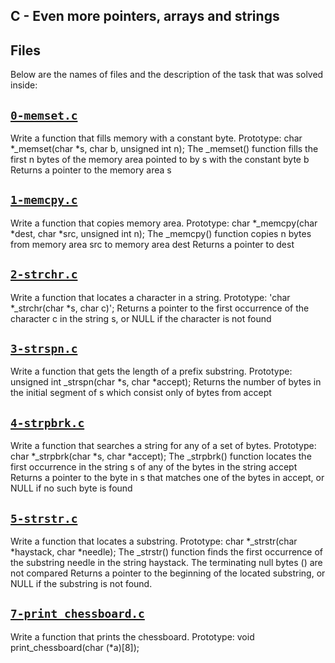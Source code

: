 ## C - Even more pointers, arrays and strings 

## Files
Below are the names of files and the description of the task that was solved inside:


## [`0-memset.c`](0-memset.c)
Write a function that fills memory with a constant byte.
Prototype: char *_memset(char *s, char b, unsigned int n);
The _memset() function fills the first n bytes of the memory area pointed to by s with the constant byte b
Returns a pointer to the memory area s

## [`1-memcpy.c`](1-memcpy.c)
Write a function that copies memory area.
Prototype: char *_memcpy(char *dest, char *src, unsigned int n);
The _memcpy() function copies n bytes from memory area src to memory area dest
Returns a pointer to dest


## [`2-strchr.c`](2-strchr.c)
Write a function that locates a character in a string. 
Prototype: 'char *_strchr(char *s, char c)'; 
Returns a pointer to the first occurrence of the character c in the string s, or NULL if the character is not found

## [`3-strspn.c`](3-strspn.c)
Write a function that gets the length of a prefix substring. 
 Prototype: unsigned int _strspn(char *s, char *accept); 
 Returns the number of bytes in the initial segment of s which consist only of bytes from accept

## [`4-strpbrk.c`](4-strpbrk.c)
Write a function that searches a string for any of a set of bytes. Prototype: char *_strpbrk(char *s, char *accept); The _strpbrk() function locates the first occurrence in the string s of any of the bytes in the string accept Returns a pointer to the byte in s that matches one of the bytes in accept, or NULL if no such byte is found

## [`5-strstr.c`](5-strstr.c)
Write a function that locates a substring. Prototype: char *_strstr(char *haystack, char *needle); The _strstr() function finds the first occurrence of the substring needle in the string haystack. The terminating null bytes ( ) are not compared Returns a pointer to the beginning of the located substring, or NULL if the substring is not found.

## [`7-print_chessboard.c`](7-print_chessboard.c)
Write a function that prints the chessboard. Prototype: void print_chessboard(char (*a)[8]);
